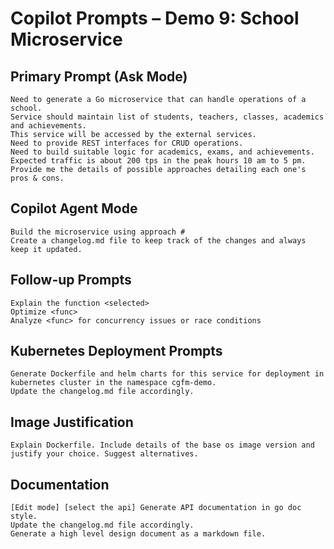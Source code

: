 # Copilot Prompts – Demo 9: School Microservice

## Primary Prompt (Ask Mode)
```
Need to generate a Go microservice that can handle operations of a school.
Service should maintain list of students, teachers, classes, academics and achievements.
This service will be accessed by the external services.
Need to provide REST interfaces for CRUD operations.
Need to build suitable logic for academics, exams, and achievements.
Expected traffic is about 200 tps in the peak hours 10 am to 5 pm.
Provide me the details of possible approaches detailing each one's pros & cons.
```

## Copilot Agent Mode
```
Build the microservice using approach #
Create a changelog.md file to keep track of the changes and always keep it updated.
```

## Follow-up Prompts
```
Explain the function <selected>
Optimize <func>
Analyze <func> for concurrency issues or race conditions
```

## Kubernetes Deployment Prompts
```
Generate Dockerfile and helm charts for this service for deployment in kubernetes cluster in the namespace cgfm-demo.
Update the changelog.md file accordingly.
```

## Image Justification
```
Explain Dockerfile. Include details of the base os image version and justify your choice. Suggest alternatives.
```

## Documentation
```
[Edit mode] [select the api] Generate API documentation in go doc style.
Update the changelog.md file accordingly.
Generate a high level design document as a markdown file.
```
